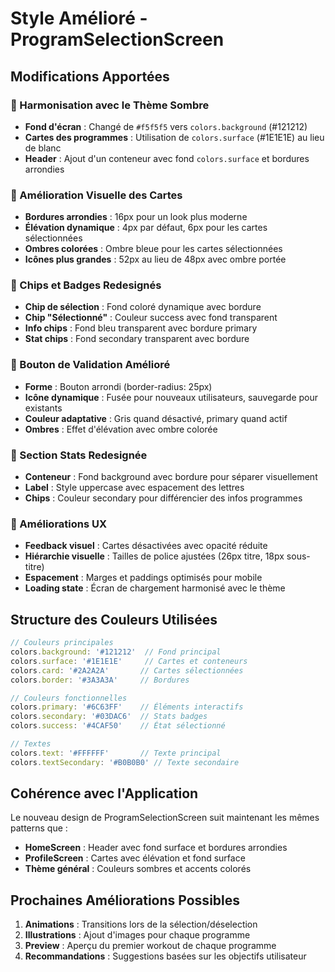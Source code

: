 # Style Amélioré - ProgramSelectionScreen

## Modifications Apportées

### 🎨 Harmonisation avec le Thème Sombre
- **Fond d'écran** : Changé de `#f5f5f5` vers `colors.background` (#121212)
- **Cartes des programmes** : Utilisation de `colors.surface` (#1E1E1E) au lieu de blanc
- **Header** : Ajout d'un conteneur avec fond `colors.surface` et bordures arrondies

### 🔮 Amélioration Visuelle des Cartes
- **Bordures arrondies** : 16px pour un look plus moderne
- **Élévation dynamique** : 4px par défaut, 6px pour les cartes sélectionnées
- **Ombres colorées** : Ombre bleue pour les cartes sélectionnées
- **Icônes plus grandes** : 52px au lieu de 48px avec ombre portée

### 💎 Chips et Badges Redesignés
- **Chip de sélection** : Fond coloré dynamique avec bordure
- **Chip "Sélectionné"** : Couleur success avec fond transparent
- **Info chips** : Fond bleu transparent avec bordure primary
- **Stat chips** : Fond secondary transparent avec bordure

### 🚀 Bouton de Validation Amélioré
- **Forme** : Bouton arrondi (border-radius: 25px)
- **Icône dynamique** : Fusée pour nouveaux utilisateurs, sauvegarde pour existants
- **Couleur adaptative** : Gris quand désactivé, primary quand actif
- **Ombres** : Effet d'élévation avec ombre colorée

### 📱 Section Stats Redesignée
- **Conteneur** : Fond background avec bordure pour séparer visuellement
- **Label** : Style uppercase avec espacement des lettres
- **Chips** : Couleur secondary pour différencier des infos programmes

### 🎯 Améliorations UX
- **Feedback visuel** : Cartes désactivées avec opacité réduite
- **Hiérarchie visuelle** : Tailles de police ajustées (26px titre, 18px sous-titre)
- **Espacement** : Marges et paddings optimisés pour mobile
- **Loading state** : Écran de chargement harmonisé avec le thème

## Structure des Couleurs Utilisées

```javascript
// Couleurs principales
colors.background: '#121212'  // Fond principal
colors.surface: '#1E1E1E'     // Cartes et conteneurs
colors.card: '#2A2A2A'       // Cartes sélectionnées
colors.border: '#3A3A3A'     // Bordures

// Couleurs fonctionnelles
colors.primary: '#6C63FF'    // Éléments interactifs
colors.secondary: '#03DAC6'  // Stats badges
colors.success: '#4CAF50'    // État sélectionné

// Textes
colors.text: '#FFFFFF'       // Texte principal
colors.textSecondary: '#B0B0B0' // Texte secondaire
```

## Cohérence avec l'Application

Le nouveau design de ProgramSelectionScreen suit maintenant les mêmes patterns que :
- **HomeScreen** : Header avec fond surface et bordures arrondies
- **ProfileScreen** : Cartes avec élévation et fond surface
- **Thème général** : Couleurs sombres et accents colorés

## Prochaines Améliorations Possibles

1. **Animations** : Transitions lors de la sélection/déselection
2. **Illustrations** : Ajout d'images pour chaque programme
3. **Preview** : Aperçu du premier workout de chaque programme
4. **Recommandations** : Suggestions basées sur les objectifs utilisateur
